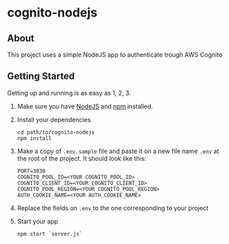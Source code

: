 # cognito-nodejs

> 

## About

This project uses a simple NodeJS app to authenticate trough AWS Cognito

## Getting Started

Getting up and running is as easy as 1, 2, 3.

1. Make sure you have [NodeJS](https://nodejs.org/) and [npm](https://www.npmjs.com/) installed.
2. Install your dependencies

    ```
    cd path/to/cognito-nodejs
    npm install
    ```
3. Make a copy of `.env.sample` file and paste it on a new file name `.env` at the root of the project. It should look like this:
   ``` 
   PORT=3030
   COGNITO_POOL_ID=<YOUR COGNITO_POOL_ID>
   COGNITO_CLIENT_ID=<YOUR COGNITO_CLIENT_ID>
   COGNITO_POOL_REGION=<YOUR COGNITO_POOL_REGION>
   AUTH_COOKIE_NAME=<YOUR AUTH_COOKIE_NAME>
   ```
4. Replace the fields on `.env` to the one corresponding to your project
5. Start your app

    ```
    npm start `server.js`
    ```

